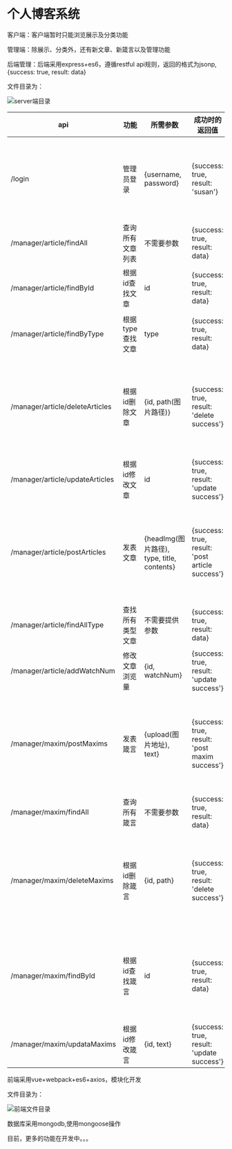 # 个人博客系统

客户端：客户端暂时只能浏览展示及分类功能

管理端：除展示、分类外，还有新文章、新箴言以及管理功能

后端管理：后端采用express+es6，遵循restful api规则，返回的格式为jsonp, {success: true, result: data}

文件目录为：

![server端目录](https://github.com/susantong/blogSystem/raw/master/blog_view/src/assets/images/server.png)

api|功能|所需参数|成功时的返回值|失败时的返回值
-|-|-|-|-
/login|管理员登录|\{username, password\}|\{success: true, result: 'susan'\}|\{success: false, 'username default'\}或者\{success: false, 'password default'\}
/manager/article/findAll|查询所有文章列表|不需要参数|\{success: true, result: data\}|\{success: false, result: 'find failed'\}
/manager/article/findById|根据id查找文章|id|\{success: true, result: data\}|\{success: false, result: 'find by id failed'\}
/manager/article/findByType|根据type查找文章|type|\{success: true, result: data\}|\{success: false, result: 'find by type failed'\}
/manager/article/deleteArticles|根据id删除文章|\{id, path(图片路径)\}|\{success: true, result: 'delete success'\}|\{success: false, result: 'delete image failed'\}或者\{success: false, result: 'delete failed'\}
/manager/article/updateArticles|根据id修改文章|id|\{success: true, result: 'update success'\}|\{success: false, result: 'update failed'\}
/manager/article/postArticles|发表文章|\{headImg(图片路径), type, title, contents\}|\{success: true, result: 'post article success'\}|\{success: false, result: 'the image deal failed'\}或者\{success: false, result: 'post article failed'\}
/manager/article/findAllType|查找所有类型文章|不需要提供参数|\{success: true, result: data\}|\{success: false, result: 'articleType  find failed'\}
/manager/article/addWatchNum|修改文章浏览量|\{id, watchNum\}|\{success: true, result: 'update success'\}|\{success: false, result: 'update failed'\}
/manager/maxim/postMaxims|发表箴言|\{upload(图片地址), text\}|\{success: true, result: 'post maxim success'\}|\{success: false, result: 'post maxim failed'\}或者\{success: false, result: 'the image deal failed'\}
/manager/maxim/findAll|查询所有箴言|不需要参数|\{success: true, result: data\}|\{success: false, result: 'find failed'\}
/manager/maxim/deleteMaxims|根据id删除箴言|\{id, path\}|\{success: true, result: 'delete success'\}|\{success: false, result: 'delete failed'\}或者\{success: false, result: 'delete image failed'\}
/manager/maxim/findById|根据id查找箴言|id|\{success: true, result: data\}|\{success: false, result: 'ind by type failed'\}或者\{success: false, result: 'find by id failed'\}
/manager/maxim/updataMaxims|根据id修改箴言|\{id, text\}|\{success: true, result: 'update success'\}|\{success: false, result: 'update failed'\}

前端采用vue+webpack+es6+axios，模块化开发

文件目录为：

![前端文件目录](https://github.com/susantong/blogSystem/raw/master/blog_view/src/assets/images/font.png)

数据库采用mongodb,使用mongoose操作

目前，更多的功能在开发中。。。
